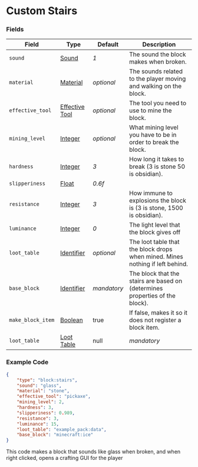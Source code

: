 # Custom Stairs

### Fields

   Field   | Type | Default | Description
-----------|------|---------|-------------
`sound` | [Sound]() | *1* | The sound the block makes when broken.
`material` | [Material]() | *optional* | The sounds related to the player moving and walking on the block.
`effective_tool` | [Effective Tool]() | *optional* | The tool you need to use to mine the block.
`mining_level` | [Integer]() | *optional* | What mining level you have to be in order to break the block.
`hardness` | [Integer]() | *3* | How long it takes to break (3 is stone 50 is obsidian).
`slipperiness` | [Float]() | *0.6f* | 
`resistance` | [Integer]() | *3* | How immune to explosions the block is (3 is stone, 1500 is obsidian).
`luminance` | [Integer]() | *0* | The light level that the block gives off
`loot_table` | [Identifier]() | *optional* | The loot table that the block drops when mined. Mines nothing if left behind.
`base_block` | [Identifier]() | *mandatory* | The block that the stairs are based on (determines properties of the block).
`make_block_item` | [Boolean]() | true | If false, makes it so it does not register a block item.
`loot_table` | [Loot Table]() | null | *mandatory* | The loot table for the block(s) that is dropped when this block is broken

### Example Code

```json
{
    "type": "block:stairs",
    "sound": "glass",
    "material": "stone",
    "effective_tool": "pickaxe",
    "mining_level": 2,
    "hardness": 3,
    "slipperiness": 0.989,
    "resistance": 3,
    "luminance": 15,
	"loot_table": "example_pack:data",
	"base_block": "minecraft:ice"
}
```

This code makes a block that sounds like glass when broken, and when right clicked, opens a crafting GUI for the player